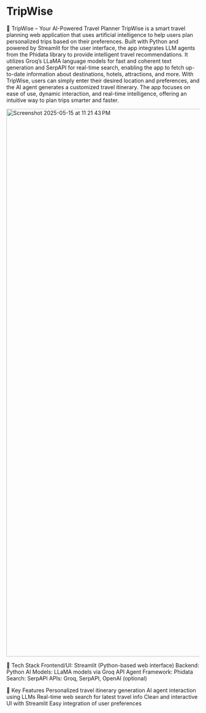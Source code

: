# TripWise
🧭 TripWise – Your AI-Powered Travel Planner
TripWise is a smart travel planning web application that uses artificial intelligence to help users plan personalized trips based on their preferences. Built with Python and powered by Streamlit for the user interface, the app integrates LLM agents from the Phidata library to provide intelligent travel recommendations. It utilizes Groq’s LLaMA language models for fast and coherent text generation and SerpAPI for real-time search, enabling the app to fetch up-to-date information about destinations, hotels, attractions, and more. With TripWise, users can simply enter their desired location and preferences, and the AI agent generates a customized travel itinerary. The app focuses on ease of use, dynamic interaction, and real-time intelligence, offering an intuitive way to plan trips smarter and faster.

<img width="1426" alt="Screenshot 2025-05-15 at 11 21 43 PM" src="https://github.com/user-attachments/assets/35c12e65-94cb-48bb-aae4-ef3eb84a55dd" />

🔧 Tech Stack
Frontend/UI: Streamlit (Python-based web interface)
Backend: Python
AI Models: LLaMA models via Groq API
Agent Framework: Phidata
Search: SerpAPI
APIs: Groq, SerpAPI, OpenAI (optional)


🌟 Key Features
Personalized travel itinerary generation
AI agent interaction using LLMs
Real-time web search for latest travel info
Clean and interactive UI with Streamlit
Easy integration of user preferences

